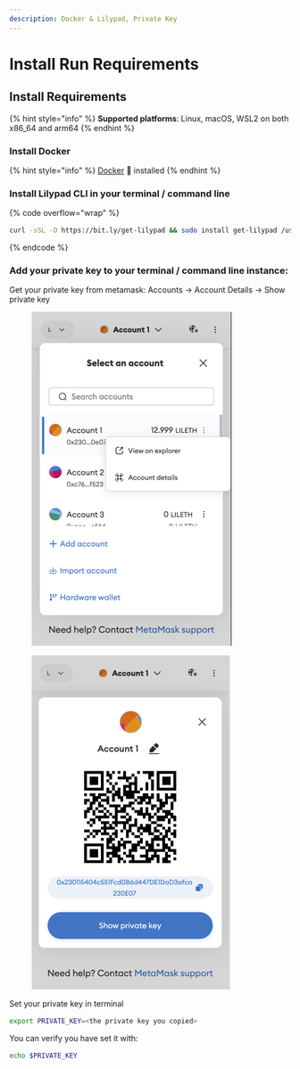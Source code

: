 ```yaml
---
description: Docker & Lilypad, Private Key
---
```


# Install Run Requirements

## Install Requirements

{% hint style="info" %}
**Supported platforms**: Linux, macOS, WSL2 on both x86\_64 and arm64
{% endhint %}

### **Install Docker**

{% hint style="info" %}
[Docker](https://www.docker.com/products/docker-desktop/) :whale: installed
{% endhint %}

### **Install Lilypad CLI in your terminal / command line**

{% code overflow="wrap" %}
```bash
curl -sSL -O https://bit.ly/get-lilypad && sudo install get-lilypad /usr/local/bin/lilypad
```
{% endcode %}

### **Add your private key to your terminal / command line instance:**

Get your private key from metamask: Accounts -> Account Details -> Show private key

<div>

<figure><img src="../../.gitbook/assets/Screenshot 2023-07-13 at 2.31.17 pm.png" alt=""><figcaption></figcaption></figure>

 

<figure><img src="../../.gitbook/assets/Screenshot 2023-07-13 at 2.31.25 pm.png" alt=""><figcaption></figcaption></figure>

</div>

Set your private key in terminal

```bash
export PRIVATE_KEY=<the private key you copied>
```

You can verify you have set it with:

```bash
echo $PRIVATE_KEY
```

